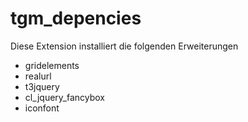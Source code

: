 # tgm_depencies

Diese Extension installiert die folgenden Erweiterungen

* gridelements
* realurl
* t3jquery
* cl_jquery_fancybox
* iconfont